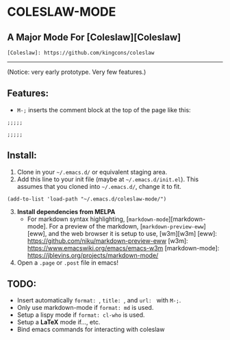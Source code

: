 COLESLAW-MODE
==========

## A Major Mode For [Coleslaw][Coleslaw]
	[Coleslaw]: https://github.com/kingcons/coleslaw
---
(Notice: very early prototype. Very few features.)
## Features:
* `M-;` inserts the comment block at the top of the page like this:

``` common-lisp
;;;;;

;;;;;
```

## Install:
1. Clone in your `~/.emacs.d/` or equivalent staging area.
2. Add this line to your init file (maybe at `~/.emacs.d/init.el`). This assumes that you cloned into `~/.emacs.d/`, change it to fit.

``` emacs-lisp
(add-to-list 'load-path "~/.emacs.d/coleslaw-mode/")

```
3. **Install dependencies from MELPA**
   * For markdown syntax highlighting, [`markdown-mode`][markdown-mode].
For a preview of the markdown, [`markdown-preview-eww`][eww], and the web browser it is setup to use, [w3m][w3m]
	[eww]: https://github.com/niku/markdown-preview-eww
	[w3m]: https://www.emacswiki.org/emacs/emacs-w3m
	[markdown-mode]: https://jblevins.org/projects/markdown-mode/
4. Open a `.page` or `.post` file in emacs!

## TODO:

* Insert automatically `format: `, `title: `, and `url: ` with `M-;`.
* Only use markdown-mode if `format: md` is used.
* Setup a lispy mode if `format: cl-who` is used.
* Setup a **LaTeX** mode if..., etc.
* Bind emacs commands for interacting with coleslaw
